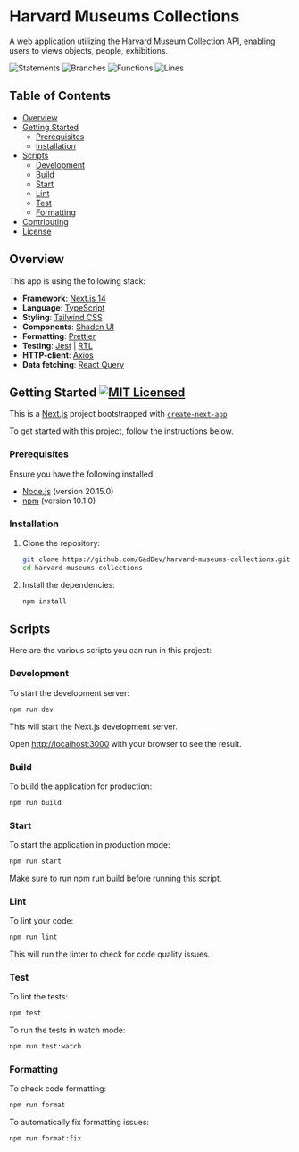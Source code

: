 # Harvard Museums Collections

A web application utilizing the Harvard Museum Collection API, enabling users to views objects, people, exhibitions.

![Statements](https://img.shields.io/badge/statements-89.38%25-yellow.svg?style=flat&logo=jest)
![Branches](https://img.shields.io/badge/branches-86.36%25-yellow.svg?style=flat&logo=jest)
![Functions](https://img.shields.io/badge/functions-48.48%25-red.svg?style=flat&logo=jest)
![Lines](https://img.shields.io/badge/lines-89.38%25-yellow.svg?style=flat&logo=jest)

## Table of Contents

- [Overview](#overview)
- [Getting Started](#getting-started)
  - [Prerequisites](#prerequisites)
  - [Installation](#installation)
- [Scripts](#scripts)
  - [Development](#development)
  - [Build](#build)
  - [Start](#start)
  - [Lint](#lint)
  - [Test](#test)
  - [Formatting](#formatting)
- [Contributing](#contributing)
- [License](#license)

## Overview

This app is using the following stack:

- **Framework**: [Next.js 14](https://nextjs.org/)
- **Language**: [TypeScript](https://www.typescriptlang.org/)
- **Styling**: [Tailwind CSS](https://tailwindcss.com/)
- **Components**: [Shadcn UI](https://ui.shadcn.com/)
- **Formatting**: [Prettier](https://prettier.io/)
- **Testing**: [Jest](https://jestjs.io/) | [RTL](https://testing-library.com/docs/react-testing-library/intro/)
- **HTTP-client**: [Axios](https://axios-http.com/)
- **Data fetching**: [React Query](https://tanstack.com/query/latest)

## Getting Started [![MIT Licensed](https://img.shields.io/badge/license-MIT-blue.svg)](LICENSE)

This is a [Next.js](https://nextjs.org/) project bootstrapped with [`create-next-app`](https://github.com/vercel/next.js/tree/canary/packages/create-next-app).

To get started with this project, follow the instructions below.

### Prerequisites

Ensure you have the following installed:

- [Node.js](https://nodejs.org/) (version 20.15.0)
- [npm](https://www.npmjs.com/) (version 10.1.0)

### Installation

1. Clone the repository:
   ```bash
   git clone https://github.com/GadDev/harvard-museums-collections.git
   cd harvard-museums-collections
   ```
2. Install the dependencies:
   ```bash
   npm install
   ```

## Scripts

Here are the various scripts you can run in this project:

### Development

To start the development server:

```bash
npm run dev
```

This will start the Next.js development server.

Open [http://localhost:3000](http://localhost:3000) with your browser to see the result.

### Build

To build the application for production:

```bash
npm run build
```

### Start

To start the application in production mode:

```bash
npm run start
```

Make sure to run npm run build before running this script.

### Lint

To lint your code:

```bash
npm run lint
```

This will run the linter to check for code quality issues.

### Test

To lint the tests:

```bash
npm test
```

To run the tests in watch mode:

```bash
npm run test:watch
```

### Formatting

To check code formatting:

```bash
npm run format
```

To automatically fix formatting issues:

```bash
npm run format:fix
```
